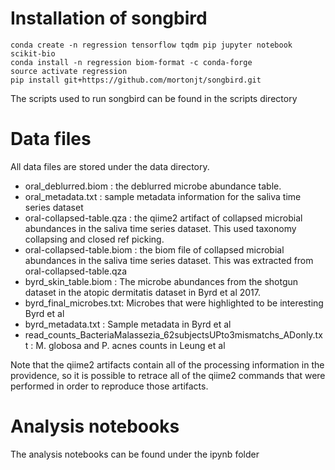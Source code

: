 # Installation of songbird

```
conda create -n regression tensorflow tqdm pip jupyter notebook scikit-bio
conda install -n regression biom-format -c conda-forge
source activate regression
pip install git+https://github.com/mortonjt/songbird.git
```

The scripts used to run songbird can be found in the scripts directory

# Data files

All data files are stored under the data directory.

- oral_deblurred.biom : the deblurred microbe abundance table.
- oral_metadata.txt : sample metadata information for the saliva time series dataset
- oral-collapsed-table.qza : the qiime2 artifact of collapsed microbial abundances in the saliva time series dataset.  This used taxonomy collapsing and closed ref picking.
- oral-collapsed-table.biom : the biom file of collapsed microbial abundances in the saliva time series dataset. This was extracted from oral-collapsed-table.qza
- byrd_skin_table.biom : The microbe abundances from the shotgun dataset in the atopic dermitatis dataset in Byrd et al 2017.
- byrd_final_microbes.txt: Microbes that were highlighted to be interesting Byrd et al
- byrd_metadata.txt : Sample metadata in Byrd et al
- read_counts_BacteriaMalassezia_62subjectsUPto3mismatchs_ADonly.txt : M. globosa and P. acnes counts in Leung et al

Note that the qiime2 artifacts contain all of the processing information in the providence, so it is possible to retrace all of the qiime2 commands that were performed in order to reproduce those artifacts.

# Analysis notebooks

The analysis notebooks can be found under the ipynb folder


